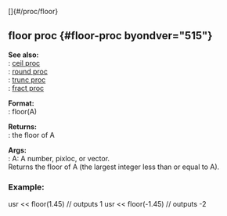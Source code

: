 []{#/proc/floor}    
## floor proc {#floor-proc byondver="515"}    
**See also:**    
:   [ceil proc](ref/proc/ceil)    
:   [round proc](ref/proc/round)    
:   [trunc proc](ref/proc/trunc)    
:   [fract proc](ref/proc/fract)    
<!-- -->    
**Format:**    
:   floor(A)    
<!-- -->    
**Returns:**    
:   the floor of A    
<!-- -->    
**Args:**    
:   A: A number, pixloc, or vector.    
Returns the floor of A (the largest integer less than or equal to A).    
### Example:    
usr \<\< floor(1.45) // outputs 1 usr \<\< floor(-1.45) // outputs -2  